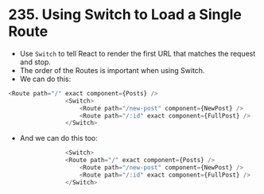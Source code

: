 # 235. Using Switch to Load a Single Route
- Use `Switch` to tell React to render the first URL that matches the request and stop.
- The order of the Routes is important when using Switch. 
- We can do this:
```js
<Route path="/" exact component={Posts} />
                <Switch>
                    <Route path="/new-post" component={NewPost} />
                    <Route path="/:id" exact component={FullPost} />
                </Switch>
```
- And we can do this too:
```js
                <Switch>
                <Route path="/" exact component={Posts} />
                    <Route path="/new-post" component={NewPost} />
                    <Route path="/:id" exact component={FullPost} />
                </Switch>